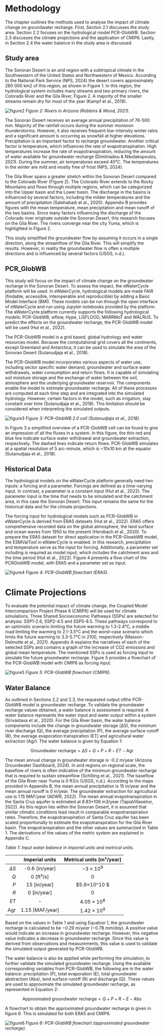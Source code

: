 # Methodology

The chapter outlines the methods used to analyse the impact of climate change on groundwater
recharge. First, Section 2.1 discusses the study area. Section 2.2 focuses on the hydrological model
PCR-GlobWB. Section 2.3 discusses the climate projections and the application of CMIP6. Lastly,
in Section 2.4 the water balance in the study area is discussed.

## Study area

The Sonoran Desert is an arid region with a subtropical climate in the Southwestern of the United
States and Northwestern of Mexico. According to the National Park Service (NPS, 2024) the desert
covers approximately 260 000 km2 of this region, as shown in Figure 1. In this region, the
hydrological system includes many streams and two primary rivers, the Colorado River and the
Gila River, Figure 2. A majority of the smaller streams remain dry for most of the year (Kampf et
al., 2018).

![figure2](../figures/figure2.PNG)
*Figure 2: Rivers in Arizona (Robbins & Wood, 2021).*

The Sonoran Desert receives an average annual precipitation of 76-500 mm. Majority of
the rainfall occurs during the summer monsoon thunderstorms. However, it also receives
frequent low-intensity winter rains and a significant amount is occurring as snowfall at higher
elevations. Precipitation is an important factor to recharge groundwater. Another critical factor is
temperature, which influences the rate of evapotranspiration. High temperatures increase the
rate of evapotranspiration, reducing the amount of water available for groundwater recharge
(Dimitriadou & Nikolakopoulos, 2021). During the summer, air temperatures exceed 40°C. The
temperatures in the winter are mild and mostly free of frost (NPS, 2024).

The Gila River spans a greater stretch within the Sonoran Desert compared to the Colorado
River (Figure 2). The Colorado River extends to the Rocky Mountains and flows through multiple
regions, which can be categorized into the Upper basin and the Lower basin. The discharge in the
basins is influenced by several factors, including the milder temperatures and the amount of
precipitation (Salehabadi et al., 2020). Appendix B provides figures with the mean temperature,
mean precipitation and mean runoff of the two basins. Since many factors influencing the
discharge of the Colorado river originate outside the Sonoran Desert, this research focuses on the
Gila River. The rivers converge near the city Yuma, which is highlighted in Figure 2.

This study simplified the groundwater flow by assuming it occurs in a single direction,
along the streamflow of the Gila River. This will simplify the results. However, in reality the
groundwater flow is often a multiple directions and is influenced by several factors (USGS, n.d.).

## PCR_GlobWB

This study will focus on the impact of climate change on the groundwater recharge in the Sonoran
Desert. To assess the impact, the eWaterCycle platform will be used. In eWaterCycle, hydrological
models are made FAIR (findable, accessible, interoperable and reproducible) by adding a Basic
Model Interface (BMI). These models can be run through the open interface of eWaterCycle and
run using Jupyter notebooks provided by the platform. The eWaterCycle platform currently
supports the following hydrological models: PCR-GlobWB, wflow, Hype, LISFLOOD, MARRMoT
and WALRUS. To predict the effects on the groundwater recharge, the PCR-GlobWB model will be
used (Hut et al., 2022).

The PCR-GlobWB model is a grid based, global hydrology and water resources model.
Because the computational grid covers all the continents, except Greenland and Antarctica, it can
be used to simulate the area of the Sonoran Desert (Sutanudjaja et al., 2018).

The PCR-GlobWB model incorporates various aspects of water use, including sector
specific water demand, groundwater and surface water withdrawals, water consumption and
return flows. It is capable of simulating soil moisture storage and the exchange of water between
the soil, atmosphere and the underlying groundwater reservoir. The components enable the
model to estimate groundwater recharge. All of these processes are computed at each time step
and are integrated into the simulated hydrology. However, certain factors in the model, such as
irrigation, stay constant over time (Sutanudjaja et al., 2018). This limitation should be considered
when interpreting the simulated outputs. 

![figure3](../figures/figure3.PNG)
*Figure 3: PCR-GlobWB 2.0 cell (Sutanudjaja et al., 2018).*

In Figure 3 a simplified overview of a PCR-GlobWB cell can be found to give an impression
of all the fluxes in a system. In this figure, the thin red and blue line indicate surface water
withdrawal and groundwater extraction, respectively. The dashed lines indicate return flows.
PCR-GlobWB simulates at a spatial resolution of 5 arc-minute, which is ~10x10 km at the equator
(Sutanudjaja et al., 2018).

## Historical Data

The hydrological models on the eWaterCycle platform generally need two inputs: a forcing and a
parameter. Forcings are defined as a time-varying input. In contrast, a parameter is a constant
input (Hut et al., 2022). The parameter input is the time that needs to be simulated and the
catchment area, in this case the Sonoran Desert. This input remains the same for the historical
data and for the climate projections.

The forcing input for hydrological models such as PCR-GlobWB in eWaterCycle is derived
from ERA5 datasets (Hut et al., 2022). ERA5 offers comprehensive recorded data on the global
atmosphere, the land surface and ocean waves from 1950 to the present (Hersbach et al., 2020).
To prepare the ERA5 dataset for direct application in the PCR-GlowbWB model, the ESMValTool
in eWaterCycle is enabled. In this research, precipitation and temperature serve as the input for
forcing. Additionally, a parameter set including is required as model input, which includes the
catchment area and the time period (Hut et al., 2022). Figure 4 presents a flow chart of the PCRGlobWB model, with ERA5 and a parameter set as input.

![figure4](../figures/figure4.PNG)
*Figure 4: PCR-GlobWB flowchart (ERA5).*

# Climate Projections
To evaluate the potential impact of climate change, the Coupled Model Intercomparison Project
Phase 6 (CMIP6) will be used for climate simulations. Three Shared Socioeconomic Pathways
(SSPs) are selected for analysis: SSP1-2.6, SSP2-4.5 and SSP5-8.5. These pathways correspond to
an optimistic scenario limiting the future warming to 1.3-2.4°C, a middle road limiting the
warming to 2.1-3.5°C and the worst-case scenario which limits the future warming to 3.3-5.7°C in
2100, respectively (Masson-Delmotte et al., 2021). Appendix A explains the narratives of each of
the selected SSPs and contains a graph of the increase of CO2 emissions and global mean
temperature. The mentioned SSPs is used as forcing input to simulate the future groundwater
recharge. Figure 5 provides a flowchart of the PCR-GlobWB model with CMIP6 as forcing input.

![figure5](../figures/figure5.PNG)
*Figure 5: PCR-GlobWB flowchart (CMIP6).*

## Water Balance
As outlined in Sections 2.2 and 2.3, the requested output ofthe PCR-GlobWB model is groundwater
recharge. To validate the groundwater recharge values obtained, a water balance is assessment is
required. A water balance represents the water input and water output within a system
(Srivastava et al., 2020). For the Gila River basin, the water balance components include the change
in groundwater storage (ΔS), the minimum river discharge (Q), the average precipitation (P), the
average surface runoff (R), the average evaporation transpiration (ET) and agricultural water
extraction (Agr). The water balance is given by Equation 1:

$$ \text{Groundwater recharge} = \Delta S + Q + P + R - ET - \text{Agr} $$

The mean annual change in groundwater storage is -0.2 m/year (Arizona Groundwater
Dashboard, 2024). In arid regions on regional scale, the baseflow of rivers is often indicative of the
minimum groundwater recharge that is required to sustain streamflow (Schilling et al., 2021). The
baseflow of the Gila River near Yuma is 0 ft3/s (USGS, n.d.). According to the maps provided in
Appendix B, the mean annual precipitation is 15 in/year and the mean annual runoff is 0 in/year.
The groundwater extraction for agricultural use is 1.15 MAF/year (ADWR, 2022). The mean
annual evapotranspiration in the Santa Cruz aquifer is estimated at 8.83*106 m3/year (TapiaVillaseñor, 2022). As this region lies within the Sonoran Desert, it is assumed that similar climatic
conditions lead result in comparable evapotranspiration rates. Therefore, the evapotranspiration
of Santa Cruz aquifer has been scaled proportionally to estimate the evapotranspiration for the
Gila River basin. The evapotranspiration and the other values are summarized in Table 1. The
derivations of the values of the metric system are explained in Appendix C.

*Table 1: Input water balance in imperial units and metrical units.*

|               |     Imperial units     | Metrical units [m³/year] |
|--------------:|:----------------------:|:------------------------:|
|    $\Delta S$ |     -0.6 [in/year]     |        $-3×10^9$         |
|           $Q$ |       0 [ft³/s]        |           $0$            |
|           $P$ |      15 [in/year]      |       $5.9×10^10 $       |
|           $R$ |      0 [in/year]       |           $0$            |
|          $ET$ |           -            |       $4.05×10^8$        |
|  $\text{Agr}$ |    1.15 [MAF/year]     |       $1.42×10^9$        |


Based on the values in Table 1 and using Equation 1, the groundwater recharge is calculated to be
$-0.29$ $m/year$ ($-0.78$ $mm/day$). A positive value would indicate an increase in groundwater
recharge. However, this negative value indicates a decrease in groundwater recharge. Since this
value is derived from observations and measurements, this value is used to validate the simulated
output generated by PCR-GlobWB.

The water balance is also be applied while performing the simulation, to further validate the
simulated groundwater recharge. Using the available corresponding variables from PCR-GlobWB,
the following are in the water balance: precipitation (P), total evaporation (E), total groundwater
abstraction (Abs), land surface runoff (R) and discharge (Q). These values are used to approximate
the simulated groundwater recharge, as represented in Equation 2:

$$ \text{Approximated groundwater recharge} = Q + P + R - E - \text{Abs} $$

A flowchart to obtain the approximated groundwater recharge is given in figure 6. This is
simulated for both ERA5 and CMIP6.

![figure6](../figures/figure6.PNG)
*Figure 6: PCR-GlobWB flowchart (approximated groundwater recharge).*


